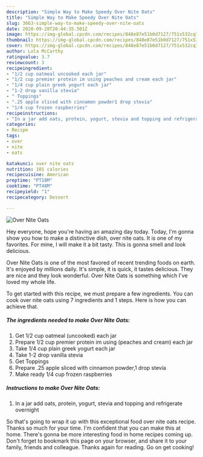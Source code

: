 ```yaml
---
description: "Simple Way to Make Speedy Over Nite Oats"
title: "Simple Way to Make Speedy Over Nite Oats"
slug: 3663-simple-way-to-make-speedy-over-nite-oats
date: 2020-09-28T20:44:35.501Z
image: https://img-global.cpcdn.com/recipes/848e87e51b0d7127/751x532cq70/over-nite-oats-recipe-main-photo.jpg
thumbnail: https://img-global.cpcdn.com/recipes/848e87e51b0d7127/751x532cq70/over-nite-oats-recipe-main-photo.jpg
cover: https://img-global.cpcdn.com/recipes/848e87e51b0d7127/751x532cq70/over-nite-oats-recipe-main-photo.jpg
author: Lola McCarthy
ratingvalue: 3.7
reviewcount: 3
recipeingredient:
- "1/2 cup oatmeal uncooked each jar"
- "1/2 cup premier protein im using peaches and cream each jar"
- "1/4 cup plain greek yogurt each jar"
- "1-2 drop vanilla stevia"
- " Toppings"
- ".25 apple sliced with cinnamon powder1 drop stevia"
- "1/4 cup frozen raspberries"
recipeinstructions:
- "In a jar add oats, protein, yogurt, stevia and topping and refrigerate overnight"
categories:
- Recipe
tags:
- over
- nite
- oats

katakunci: over nite oats 
nutrition: 101 calories
recipecuisine: American
preptime: "PT18M"
cooktime: "PT48M"
recipeyield: "1"
recipecategory: Dessert

---
```



![Over Nite Oats](https://img-global.cpcdn.com/recipes/848e87e51b0d7127/751x532cq70/over-nite-oats-recipe-main-photo.jpg)

Hey everyone, hope you're having an amazing day today. Today, I'm gonna show you how to make a distinctive dish, over nite oats. It is one of my favorites. For mine, I will make it a bit tasty. This is gonna smell and look delicious.

Over Nite Oats is one of the most favored of recent trending foods on earth. It's enjoyed by millions daily. It's simple, it is quick, it tastes delicious. They are nice and they look wonderful. Over Nite Oats is something which I've loved my whole life.




To get started with this recipe, we must prepare a few ingredients. You can cook over nite oats using 7 ingredients and 1 steps. Here is how you can achieve that.

<!--inarticleads1-->

##### The ingredients needed to make Over Nite Oats:

1. Get 1/2 cup oatmeal (uncooked) each jar
1. Prepare 1/2 cup premier protein im using (peaches and cream) each jar
1. Take 1/4 cup plain greek yogurt each jar
1. Take 1-2 drop vanilla stevia
1. Get  Toppings
1. Prepare .25 apple sliced with cinnamon powder,1 drop stevia
1. Make ready 1/4 cup frozen raspberries




<!--inarticleads2-->

##### Instructions to make Over Nite Oats:

1. In a jar add oats, protein, yogurt, stevia and topping and refrigerate overnight




So that's going to wrap it up with this exceptional food over nite oats recipe. Thanks so much for your time. I'm confident that you can make this at home. There's gonna be more interesting food in home recipes coming up. Don't forget to bookmark this page on your browser, and share it to your family, friends and colleague. Thanks again for reading. Go on get cooking!
